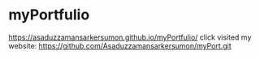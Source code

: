 # myPortfulio
 https://asaduzzamansarkersumon.github.io/myPortfulio/
 click visited my website: https://github.com/Asaduzzamansarkersumon/myPort.git
